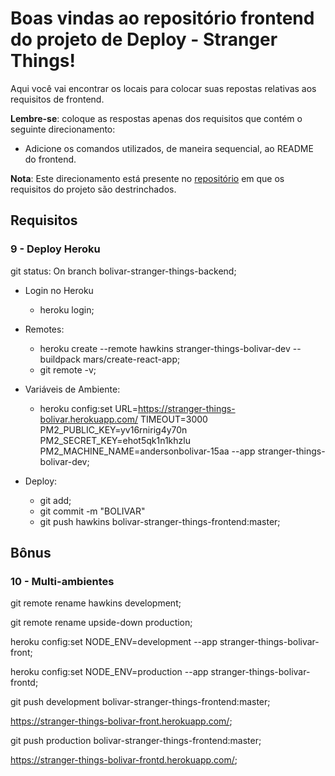 # Boas vindas ao repositório frontend do projeto de Deploy - Stranger Things!

Aqui você vai encontrar os locais para colocar suas repostas relativas aos requisitos de frontend.

**Lembre-se**: coloque as respostas apenas dos requisitos que contém o seguinte direcionamento:

- Adicione os comandos utilizados, de maneira sequencial, ao README do frontend.

**Nota**: Este direcionamento está presente no [repositório](https://github.com/tryber/sd-01-project-stranger-things) em que os requisitos do projeto são destrinchados.

## Requisitos

### 9 - Deploy Heroku

git status: On branch bolivar-stranger-things-backend;

- Login no Heroku

  - heroku login;

- Remotes:

  - heroku create
    --remote hawkins
    stranger-things-bolivar-dev
    --buildpack mars/create-react-app;
  - git remote -v;

- Variáveis de Ambiente:

  - heroku config:set
    URL=https://stranger-things-bolivar.herokuapp.com/
    TIMEOUT=3000
    PM2_PUBLIC_KEY=yv16rnirig4y70n
    PM2_SECRET_KEY=ehot5qk1n1khzlu
    PM2_MACHINE_NAME=andersonbolivar-15aa
    --app stranger-things-bolivar-dev;

- Deploy:

  - git add;
  - git commit -m "BOLIVAR"
  - git push hawkins bolivar-stranger-things-frontend:master;

## Bônus

### 10 - Multi-ambientes

git remote rename hawkins development;

git remote rename upside-down production;

heroku config:set NODE_ENV=development --app stranger-things-bolivar-front;

heroku config:set NODE_ENV=production --app stranger-things-bolivar-frontd;

git push development bolivar-stranger-things-frontend:master;

https://stranger-things-bolivar-front.herokuapp.com/;

git push production bolivar-stranger-things-frontend:master;

https://stranger-things-bolivar-frontd.herokuapp.com/;
